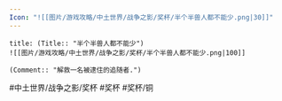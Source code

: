 ```yaml
---
Icon: "![[图片/游戏攻略/中土世界/战争之影/奖杯/半个半兽人都不能少.png|30]]"
---
```

```ad-common-bronze-trophy
title: (Title:: "半个半兽人都不能少")
![[图片/游戏攻略/中土世界/战争之影/奖杯/半个半兽人都不能少.png|100]]

(Comment:: "解救一名被逮住的追随者.")
```

#中土世界/战争之影/奖杯 #奖杯 #奖杯/铜
